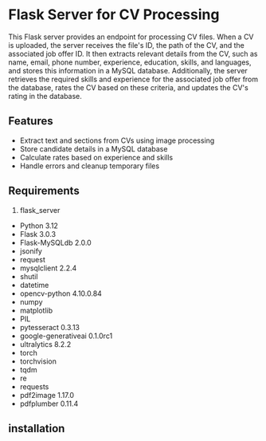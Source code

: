 # Flask Server for CV Processing

This Flask server provides an endpoint for processing CV files. When a CV is uploaded, the server receives the file's ID, the path of the CV, and the associated job offer ID. It then extracts relevant details from the CV, such as name, email, phone number, experience, education, skills, and languages, and stores this information in a MySQL database. Additionally, the server retrieves the required skills and experience for the associated job offer from the database, rates the CV based on these criteria, and updates the CV's rating in the database.

## Features

- Extract text and sections from CVs using image processing
- Store candidate details in a MySQL database
- Calculate rates based on experience and skills
- Handle errors and cleanup temporary files

## Requirements
1. flask_server 
- Python 3.12
- Flask 3.0.3
- Flask-MySQLdb 2.0.0
- jsonify
- request
- mysqlclient 2.2.4
- shutil
- datetime
- opencv-python 4.10.0.84
- numpy
- matplotlib
- PIL
- pytesseract 0.3.13
- google-generativeai  0.1.0rc1
- ultralytics 8.2.2
- torch 
- torchvision
- tqdm
- re
- requests
- pdf2image 1.17.0
- pdfplumber 0.11.4

## installation




